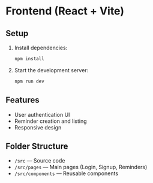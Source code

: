# Frontend (React + Vite)

## Setup
1. Install dependencies:
   ```sh
   npm install
   ```
2. Start the development server:
   ```sh
   npm run dev
   ```

## Features
- User authentication UI
- Reminder creation and listing
- Responsive design

## Folder Structure
- `/src` — Source code
- `/src/pages` — Main pages (Login, Signup, Reminders)
- `/src/components` — Reusable components
